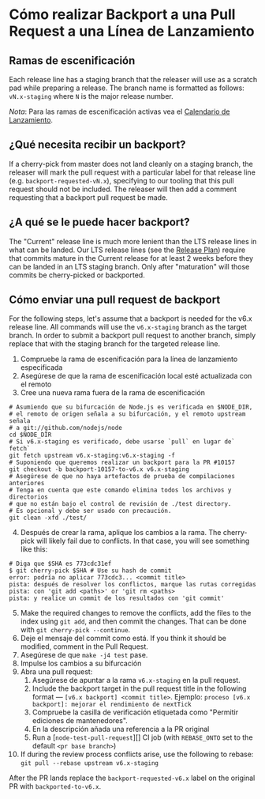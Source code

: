 # Cómo realizar Backport a una Pull Request a una Línea de Lanzamiento

## Ramas de escenificación

Each release line has a staging branch that the releaser will use as a scratch pad while preparing a release. The branch name is formatted as follows: `vN.x-staging` where `N` is the major release number.

*Nota*: Para las ramas de escenificación activas vea el [Calendario de Lanzamiento](https://github.com/nodejs/Release#release-schedule1).

## ¿Qué necesita recibir un backport?

If a cherry-pick from master does not land cleanly on a staging branch, the releaser will mark the pull request with a particular label for that release line (e.g. `backport-requested-vN.x`), specifying to our tooling that this pull request should not be included. The releaser will then add a comment requesting that a backport pull request be made.

## ¿A qué se le puede hacer backport?

The "Current" release line is much more lenient than the LTS release lines in what can be landed. Our LTS release lines (see the [Release Plan](https://github.com/nodejs/Release#release-plan)) require that commits mature in the Current release for at least 2 weeks before they can be landed in an LTS staging branch. Only after "maturation" will those commits be cherry-picked or backported.

## Cómo enviar una pull request de backport

For the following steps, let's assume that a backport is needed for the v6.x release line. All commands will use the `v6.x-staging` branch as the target branch. In order to submit a backport pull request to another branch, simply replace that with the staging branch for the targeted release line.

1. Compruebe la rama de escenificación para la línea de lanzamiento especificada
2. Asegúrese de que la rama de escenificación local esté actualizada con el remoto
3. Cree una nueva rama fuera de la rama de escenificación

```shell
# Asumiendo que su bifurcación de Node.js es verificada en $NODE_DIR,
# el remoto de origen señala a su bifurcación, y el remoto upstream señala
# a git://github.com/nodejs/node
cd $NODE_DIR
# Si v6.x-staging es verificado, debe usarse `pull` en lugar de` fetch`
git fetch upstream v6.x-staging:v6.x-staging -f
# Suponiendo que queremos realizar un backport para la PR #10157
git checkout -b backport-10157-to-v6.x v6.x-staging
# Asegúrese de que no haya artefactos de prueba de compilaciones anteriores
# Tenga en cuenta que este comando elimina todos los archivos y directorios
# que no están bajo el control de revisión de ./test directory.
# Es opcional y debe ser usado con precaución.
git clean -xfd ./test/
```

4. Después de crear la rama, aplique los cambios a la rama. The cherry-pick will likely fail due to conflicts. In that case, you will see something like this:

```shell
# Diga que $SHA es 773cdc31ef
$ git cherry-pick $SHA # Use su hash de commit 
error: podría no aplicar 773cdc3... <commit title>
pista: después de resolver los conflictos, marque las rutas corregidas 
pista: con 'git add <paths>' or 'git rm <paths>
pista: y realice un commit de los resultados con 'git commit'
```

5. Make the required changes to remove the conflicts, add the files to the index using `git add`, and then commit the changes. That can be done with `git cherry-pick --continue`.
6. Deje el mensaje del commit como está. If you think it should be modified, comment in the Pull Request.
7. Asegúrese de que `make -j4 test` pase.
8. Impulse los cambios a su bifurcación
9. Abra una pull request: 
    1. Asegúrese de apuntar a la rama `v6.x-staging` en la pull request.
    2. Include the backport target in the pull request title in the following format — `[v6.x backport] <commit title>`. Ejemplo: `proceso [v6.x backport]: mejorar el rendimiento de nextTick`
    3. Compruebe la casilla de verificación etiquetada como "Permitir ediciones de mantenedores".
    4. En la descripción añada una referencia a la PR original
    5. Run a [`node-test-pull-request`][] CI job (with `REBASE_ONTO` set to the default `<pr base branch>`)
10. If during the review process conflicts arise, use the following to rebase: `git pull --rebase upstream v6.x-staging`

After the PR lands replace the `backport-requested-v6.x` label on the original PR with `backported-to-v6.x`.